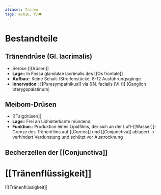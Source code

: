 ```yaml
---
aliases: Tränen
tags: m/m16, f/👁️
---
```

# Bestandteile
## Tränendrüse (Gl. lacrimalis)
- Seröse [[Drüsen]]
- **Lage**:: In Fossa glandulae lacrimalis des [[Os frontale]]
- **Aufbau**:: Keine Schalt-/Streifenstücke, 8-12 Ausführungsgänge
- **Innervation**:: [[Parasympathikus]] via [[N. facialis (VII)]] (Ganglion pterygopalatinum)
## Meibom-Drüsen
- [[Talgdrüsen]]
- **Lage**:: Frei an Lidhinterkante mündend
- **Funktion**:: Produktion eines Lipidfilms, der sich an der Luft-[[Wasser]]-Grenze des Tränenfilms auf [[Cornea]] und [[Conjunctiva]] ablagert → verhindert Verdunstung und schützt vor Austrocknung

## Becherzellen der [[Conjunctiva]]

# [[Tränenflüssigkeit]]
![[Tränenflüssigkeit]]
